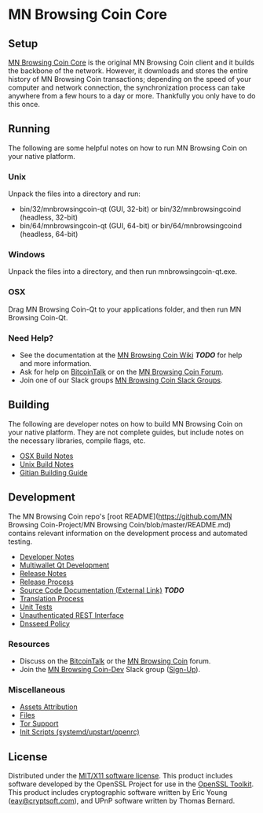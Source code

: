 MN Browsing Coin Core
=====================

Setup
---------------------
[MN Browsing Coin Core](http://mnbrowsingcoin.com/wallet) is the original MN Browsing Coin client and it builds the backbone of the network. However, it downloads and stores the entire history of MN Browsing Coin transactions; depending on the speed of your computer and network connection, the synchronization process can take anywhere from a few hours to a day or more. Thankfully you only have to do this once.

Running
---------------------
The following are some helpful notes on how to run MN Browsing Coin on your native platform.

### Unix

Unpack the files into a directory and run:

- bin/32/mnbrowsingcoin-qt (GUI, 32-bit) or bin/32/mnbrowsingcoind (headless, 32-bit)
- bin/64/mnbrowsingcoin-qt (GUI, 64-bit) or bin/64/mnbrowsingcoind (headless, 64-bit)

### Windows

Unpack the files into a directory, and then run mnbrowsingcoin-qt.exe.

### OSX

Drag MN Browsing Coin-Qt to your applications folder, and then run MN Browsing Coin-Qt.

### Need Help?

* See the documentation at the [MN Browsing Coin Wiki](https://en.bitcoin.it/wiki/Main_Page) ***TODO***
for help and more information.
* Ask for help on [BitcoinTalk](https://bitcointalk.org/index.php?topic=1262920.0) or on the [MN Browsing Coin Forum](http://forum.mnbrowsingcoin.com/).
* Join one of our Slack groups [MN Browsing Coin Slack Groups](https://mnbrowsingcoin.com/slack-logins/).

Building
---------------------
The following are developer notes on how to build MN Browsing Coin on your native platform. They are not complete guides, but include notes on the necessary libraries, compile flags, etc.

- [OSX Build Notes](build-osx.md)
- [Unix Build Notes](build-unix.md)
- [Gitian Building Guide](gitian-building.md)

Development
---------------------
The MN Browsing Coin repo's [root README](https://github.com/MN Browsing Coin-Project/MN Browsing Coin/blob/master/README.md) contains relevant information on the development process and automated testing.

- [Developer Notes](developer-notes.md)
- [Multiwallet Qt Development](multiwallet-qt.md)
- [Release Notes](release-notes.md)
- [Release Process](release-process.md)
- [Source Code Documentation (External Link)](https://dev.visucore.com/bitcoin/doxygen/) ***TODO***
- [Translation Process](translation_process.md)
- [Unit Tests](unit-tests.md)
- [Unauthenticated REST Interface](REST-interface.md)
- [Dnsseed Policy](dnsseed-policy.md)

### Resources

* Discuss on the [BitcoinTalk](https://bitcointalk.org/index.php?topic=1262920.0) or the [MN Browsing Coin](http://forum.mnbrowsingcoin.com/) forum.
* Join the [MN Browsing Coin-Dev](https://mnbrowsingcoin-dev.slack.com/) Slack group ([Sign-Up](https://mnbrowsingcoin-dev.herokuapp.com/)).

### Miscellaneous
- [Assets Attribution](assets-attribution.md)
- [Files](files.md)
- [Tor Support](tor.md)
- [Init Scripts (systemd/upstart/openrc)](init.md)

License
---------------------
Distributed under the [MIT/X11 software license](http://www.opensource.org/licenses/mit-license.php).
This product includes software developed by the OpenSSL Project for use in the [OpenSSL Toolkit](https://www.openssl.org/). This product includes
cryptographic software written by Eric Young ([eay@cryptsoft.com](mailto:eay@cryptsoft.com)), and UPnP software written by Thomas Bernard.
